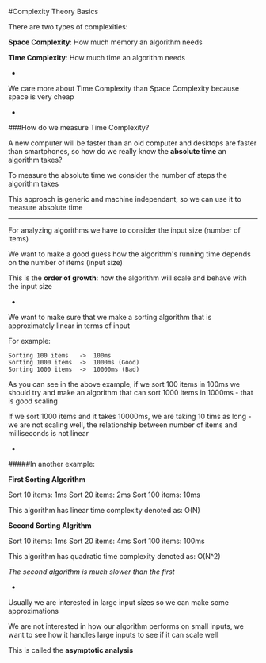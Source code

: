 #Complexity Theory Basics

There are two types of complexities:

**Space Complexity**: How much memory an algorithm needs

**Time Complexity**: How much time an algorithm needs

-

We care more about Time Complexity than Space Complexity because space is very cheap

-

###How do we measure Time Complexity?

A new computer will be faster than an old computer and desktops are faster than smartphones, so how do we really know the **absolute time** an algorithm takes?

To measure the absolute time we consider the number of steps the algorithm takes

This approach is generic and machine independant, so we can use it to measure absolute time

***

For analyzing algorithms we have to consider the input size (number of items)

We want to make a good guess how the algorithm's running time depends on the number of items (input size)

This is the **order of growth**: how the algorithm will scale and behave with the input size

-

We want to make sure that we make a sorting algorithm that is approximately linear in terms of input

For example:

```
Sorting 100 items   ->  100ms
Sorting 1000 items  ->  1000ms (Good)
Sorting 1000 items  ->  10000ms (Bad)
```

As you can see in the above example, if we sort 100 items in 100ms we should try and make an algorithm that can sort 1000 items in 1000ms - that is good scaling

If we sort 1000 items and it takes 10000ms, we are taking 10 tims as long - we are not scaling well, the relationship between number of items and milliseconds is not linear

-

#####In another example:

**First Sorting Algorithm**

Sort 10 items: 1ms
Sort 20 items: 2ms
Sort 100 items: 10ms

This algorithm has linear time complexity denoted as: O(N)

**Second Sorting Algrithm**

Sort 10 items: 1ms
Sort 20 items: 4ms
Sort 100 items: 100ms

This algorithm has quadratic time complexity denoted as: O(N^2)

*The second algorithm is much slower than the first*

-

Usually we are interested in large input sizes so we can make some approximations

We are not interested in how our algorithm performs on small inputs, we want to see how it handles large inputs to see if it can scale well

This is called the **asymptotic analysis**
